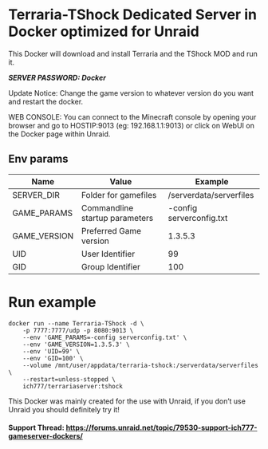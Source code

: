 # Terraria-TShock Dedicated Server in Docker optimized for Unraid

This Docker will download and install Terraria and the TShock MOD and run it. 

***SERVER PASSWORD: Docker***

Update Notice: Change the game version to whatever version do you want and restart the docker.

WEB CONSOLE: You can connect to the Minecraft console by opening your browser and go to HOSTIP:9013 (eg: 192.168.1.1:9013) or click on WebUI on the Docker page within Unraid.

## Env params

| Name | Value | Example |
| --- | --- | --- |
| SERVER_DIR | Folder for gamefiles | /serverdata/serverfiles |
| GAME_PARAMS | Commandline startup parameters | -config serverconfig.txt |
| GAME_VERSION | Preferred Game version | 1.3.5.3 |
| UID | User Identifier | 99 |
| GID | Group Identifier | 100 |

# Run example

```
docker run --name Terraria-TShock -d \
    -p 7777:7777/udp -p 8080:9013 \
    --env 'GAME_PARAMS=-config serverconfig.txt' \
    --env 'GAME_VERSION=1.3.5.3' \
    --env 'UID=99' \
    --env 'GID=100' \
    --volume /mnt/user/appdata/terraria-tshock:/serverdata/serverfiles \
    --restart=unless-stopped \
    ich777/terrariaserver:tshock
```

This Docker was mainly created for the use with Unraid, if you don’t use Unraid you should definitely try it!

#### Support Thread: https://forums.unraid.net/topic/79530-support-ich777-gameserver-dockers/